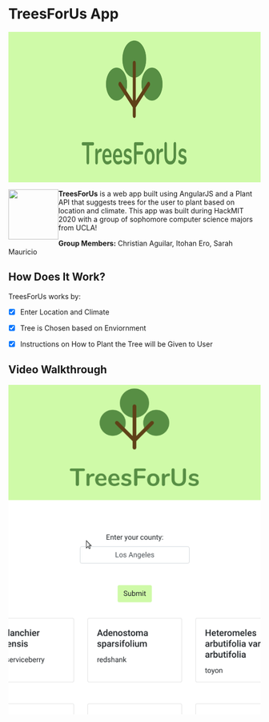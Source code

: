 # TreesForUs App

<p align="center">
<img align="center" width="800" height="300" src="images/TreesForUs-banner.png">
</p>


<img align="left" width="100" height="100" src="https://i.pinimg.com/originals/ab/89/1f/ab891f2df4d35343a33d1f441a129254.jpg">


**TreesForUs** is a web app built using AngularJS and a Plant API that suggests trees for the user to plant based on location and climate. This app was built during HackMIT 2020 with a group of sophomore computer science majors from UCLA!

**Group Members:** Christian Aguilar, Itohan Ero, Sarah Mauricio

## How Does It Work?

TreesForUs works by:

* [x] Enter Location and Climate
* [x] Tree is Chosen based on Enviornment
* [x] Instructions on How to Plant the Tree will be Given to User


## Video Walkthrough

<img src='images/treesForUs.gif' title='Video Walkthrough' width='' alt='Video Walkthrough' />
